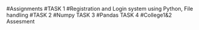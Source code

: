 #Assignments
#TASK 1
#Registration and Login system using Python, File handling
#TASK 2
#Numpy
TASK 3
#Pandas
TASK 4
#College1&2 Assesment
